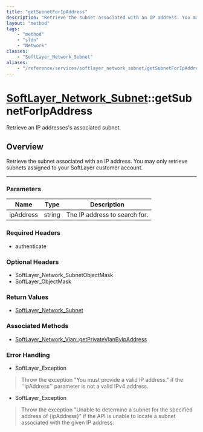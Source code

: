 ```yaml
---
title: "getSubnetForIpAddress"
description: "Retrieve the subnet associated with an IP address. You may only retrieve subnets assigned to your SoftLayer customer acc... "
layout: "method"
tags:
    - "method"
    - "sldn"
    - "Network"
classes:
    - "SoftLayer_Network_Subnet"
aliases:
    - "/reference/services/softlayer_network_subnet/getSubnetForIpAddress"
---
```

# [SoftLayer_Network_Subnet](/reference/services/SoftLayer_Network_Subnet)::getSubnetForIpAddress

Retrieve an IP addresses's associated subnet.


## Overview 
Retrieve the subnet associated with an IP address. You may only retrieve subnets assigned to your SoftLayer customer account. 

-----

### Parameters 
|Name | Type | Description |
| --- | --- | --- |
|ipAddress| string| The IP address to search for.|


### Required Headers
* authenticate


### Optional Headers
* SoftLayer_Network_SubnetObjectMask
* SoftLayer_ObjectMask

### Return Values
* <a href='/reference/datatypes/SoftLayer_Network_Subnet'>SoftLayer_Network_Subnet </a>


### Associated Methods

*  [SoftLayer_Network_Vlan::getPrivateVlanByIpAddress](/reference/services/SoftLayer_Network_Vlan/getPrivateVlanByIpAddress )



### Error Handling

* SoftLayer_Exception 

> Throw the exception "You must provide a valid IP address." if the ''ipAddress'' parameter is not a valid IPv4 address. 

* SoftLayer_Exception 

> Throw the exception "Unable to determine a subnet for the specified address of {ipAddress}" if the API is unable to locate a subnet associated with the given IP address. 



